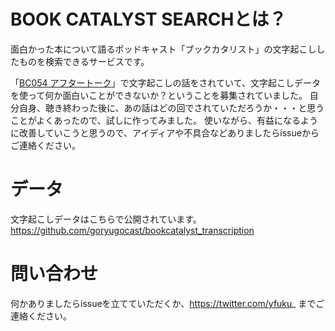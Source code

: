 # BOOK CATALYST SEARCHとは？
面白かった本について語るポッドキャスト「ブックカタリスト」の文字起こししたものを検索できるサービスです。

「[BC054 アフタートーク](https://bookcatalyst.substack.com/p/bc054#details)」で文字起こしの話をされていて、文字起こしデータを使って何か面白いことができないか？ということを募集されていました。
自分自身、聴き終わった後に、あの話はどの回でされていただろうか・・・と思うことがよくあったので、試しに作ってみました。
使いながら、有益になるように改善していこうと思うので、アイディアや不具合などありましたらissueからご連絡ください。

# データ
文字起こしデータはこちらで公開されています。
https://github.com/goryugocast/bookcatalyst_transcription

# 問い合わせ
何かありましたらissueを立てていただくか、https://twitter.com/yfuku_ までご連絡ください。

